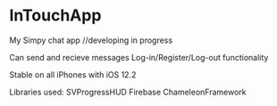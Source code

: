 # InTouchApp
My Simpy chat app //developing in progress

Can send and recieve messages
Log-in/Register/Log-out functionality

Stable on all iPhones with iOS 12.2

Libraries used:
SVProgressHUD
Firebase
ChameleonFramework
